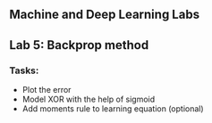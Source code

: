 ## Machine and Deep Learning Labs
## Lab 5: Backprop method
### Tasks:
* Plot the error
* Model XOR with the help of sigmoid
* Add moments rule to learning equation (optional)
